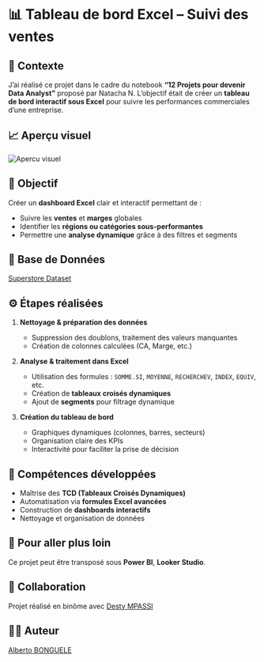 # 📊 Tableau de bord Excel – Suivi des ventes

## 📝 Contexte
J’ai réalisé ce projet dans le cadre du notebook **“12 Projets pour devenir Data Analyst”** proposé par Natacha N. 
L’objectif était de créer un **tableau de bord interactif sous Excel** pour suivre les performances commerciales d’une entreprise.

## 📈 Aperçu visuel
![Apercu visuel](./png)

## 🎯 Objectif
Créer un **dashboard Excel** clair et interactif permettant de :
- Suivre les **ventes** et **marges** globales
- Identifier les **régions ou catégories sous-performantes**
- Permettre une **analyse dynamique** grâce à des filtres et segments

## 📂 Base de Données
[Superstore Dataset](https://www.kaggle.com/datasets/vivek468/superstore-dataset-final)


## ⚙️ Étapes réalisées
1. **Nettoyage & préparation des données**  
   - Suppression des doublons, traitement des valeurs manquantes  
   - Création de colonnes calculées (CA, Marge, etc.)

2. **Analyse & traitement dans Excel**  
   - Utilisation des formules : `SOMME.SI`, `MOYENNE`, `RECHERCHEV`, `INDEX`, `EQUIV`, etc.
   - Création de **tableaux croisés dynamiques**  
   - Ajout de **segments** pour filtrage dynamique

3. **Création du tableau de bord**  
   - Graphiques dynamiques (colonnes, barres, secteurs)  
   - Organisation claire des KPIs  
   - Interactivité pour faciliter la prise de décision


## 🧠 Compétences développées
- Maîtrise des **TCD (Tableaux Croisés Dynamiques)**  
- Automatisation via **formules Excel avancées**  
- Construction de **dashboards interactifs**  
- Nettoyage et organisation de données


## 🚀 Pour aller plus loin
Ce projet peut être transposé sous **Power BI**, **Looker Studio**.


## 👥​ Collaboration
Projet réalisé en binôme avec [Desty MPASSI](https://github.com/DestyM)


## 👨‍💻​ Auteur
[Alberto BONGUELE](https://github.com/GitAlberto)